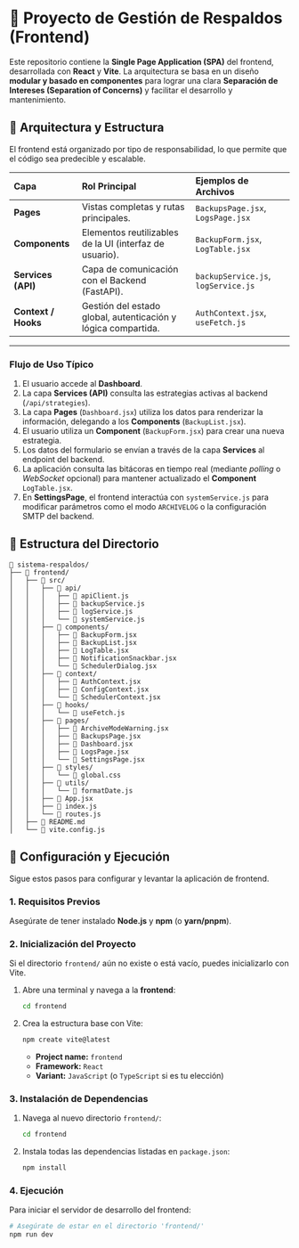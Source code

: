# 🎨 Proyecto de Gestión de Respaldos (Frontend)

Este repositorio contiene la **Single Page Application (SPA)** del frontend, desarrollada con **React** y **Vite**. La arquitectura se basa en un diseño **modular y basado en componentes** para lograr una clara **Separación de Intereses (Separation of Concerns)** y facilitar el desarrollo y mantenimiento.

## 🧠 Arquitectura y Estructura

El frontend está organizado por tipo de responsabilidad, lo que permite que el código sea predecible y escalable.

| Capa | Rol Principal | Ejemplos de Archivos |
| :--- | :--- | :--- |
| **Pages** | Vistas completas y rutas principales. | `BackupsPage.jsx`, `LogsPage.jsx` |
| **Components** | Elementos reutilizables de la UI (interfaz de usuario). | `BackupForm.jsx`, `LogTable.jsx` |
| **Services (API)** | Capa de comunicación con el Backend (FastAPI). | `backupService.js`, `logService.js` |
| **Context / Hooks** | Gestión del estado global, autenticación y lógica compartida. | `AuthContext.jsx`, `useFetch.js` |

---

### Flujo de Uso Típico

1.  El usuario accede al **Dashboard**.
2.  La capa **Services (API)** consulta las estrategias activas al backend (`/api/strategies`).
3.  La capa **Pages** (`Dashboard.jsx`) utiliza los datos para renderizar la información, delegando a los **Components** (`BackupList.jsx`).
4.  El usuario utiliza un **Component** (`BackupForm.jsx`) para crear una nueva estrategia.
5.  Los datos del formulario se envían a través de la capa **Services** al endpoint del backend.
6.  La aplicación consulta las bitácoras en tiempo real (mediante *polling* o *WebSocket* opcional) para mantener actualizado el **Component** `LogTable.jsx`.
7.  En **SettingsPage**, el frontend interactúa con `systemService.js` para modificar parámetros como el modo `ARCHIVELOG` o la configuración SMTP del backend.

## 📁 Estructura del Directorio

```
📁 sistema-respaldos/
├── 📁 frontend/
│   ├── 📁 src/
│   │   ├── 📁 api/
│   │   │   ├── 📄 apiClient.js
│   │   │   ├── 📄 backupService.js
│   │   │   ├── 📄 logService.js
│   │   │   └── 📄 systemService.js
│   │   ├── 📁 components/
│   │   │   ├── 📄 BackupForm.jsx
│   │   │   ├── 📄 BackupList.jsx
│   │   │   ├── 📄 LogTable.jsx
│   │   │   ├── 📄 NotificationSnackbar.jsx
│   │   │   └── 📄 SchedulerDialog.jsx
│   │   ├── 📁 context/
│   │   │   ├── 📄 AuthContext.jsx
│   │   │   ├── 📄 ConfigContext.jsx
│   │   │   └── 📄 SchedulerContext.jsx
│   │   ├── 📁 hooks/
│   │   │   └── 📄 useFetch.js
│   │   ├── 📁 pages/
│   │   │   ├── 📄 ArchiveModeWarning.jsx
│   │   │   ├── 📄 BackupsPage.jsx
│   │   │   ├── 📄 Dashboard.jsx
│   │   │   ├── 📄 LogsPage.jsx
│   │   │   └── 📄 SettingsPage.jsx
│   │   ├── 📁 styles/
│   │   │   └── 🎨 global.css
│   │   ├── 📁 utils/
│   │   │   └── 📄 formatDate.js
│   │   ├── 📄 App.jsx
│   │   ├── 📄 index.js
│   │   └── 📄 routes.js
│   ├── 📖 README.md
│   └── 📄 vite.config.js

```

## 🚀 Configuración y Ejecución

Sigue estos pasos para configurar y levantar la aplicación de frontend.

### 1. Requisitos Previos

Asegúrate de tener instalado **Node.js** y **npm** (o **yarn/pnpm**).

### 2. Inicialización del Proyecto

Si el directorio `frontend/` aún no existe o está vacío, puedes inicializarlo con Vite.

1.  Abre una terminal y navega a la **frontend**:
    ```bash
    cd frontend
    ```

2.  Crea la estructura base con Vite:
    ```bash
    npm create vite@latest
    ```
    * **Project name:** `frontend`
    * **Framework:** `React`
    * **Variant:** `JavaScript` (o `TypeScript` si es tu elección)

### 3. Instalación de Dependencias

1.  Navega al nuevo directorio `frontend/`:
    ```bash
    cd frontend
    ```

2.  Instala todas las dependencias listadas en `package.json`:
    ```bash
    npm install
    ```

### 4. Ejecución

Para iniciar el servidor de desarrollo del frontend:

```bash
# Asegúrate de estar en el directorio 'frontend/'
npm run dev
